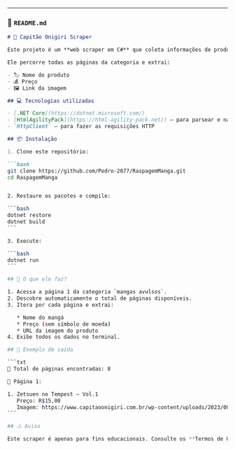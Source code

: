 
---

### 📄 `README.md`

````markdown
# 🥷 Capitão Onigiri Scraper

Este projeto é um **web scraper em C#** que coleta informações de produtos da seção de mangás avulsos do site [Capitão Onigiri](https://www.capitaoonigiri.com.br).

Ele percorre todas as páginas da categoria e extrai:

- 🏷️ Nome do produto  
- 💰 Preço  
- 🖼️ Link da imagem  

## 💻 Tecnologias utilizadas

- [.NET Core](https://dotnet.microsoft.com/)
- [HtmlAgilityPack](https://html-agility-pack.net/) – para parsear e navegar pelo HTML
- `HttpClient` – para fazer as requisições HTTP

## 📦 Instalação

1. Clone este repositório:

```bash
git clone https://github.com/Pedro-2077/RaspagemManga.git
cd RaspagemManga


2. Restaure os pacotes e compile:

```bash
dotnet restore
dotnet build
```

3. Execute:

```bash
dotnet run
```

## 🔎 O que ele faz?

1. Acessa a página 1 da categoria `mangas avulsos`.
2. Descobre automaticamente o total de páginas disponíveis.
3. Itera por cada página e extrai:

   * Nome do mangá
   * Preço (sem símbolo de moeda)
   * URL da imagem do produto
4. Exibe todos os dados no terminal.

## 📂 Exemplo de saída

```txt
🔎 Total de páginas encontradas: 8

📄 Página 1:

1. Zetsuen no Tempest – Vol.1  
   Preço: R$15,00  
   Imagem: https://www.capitaoonigiri.com.br/wp-content/uploads/2023/08/tempest.jpg
```

## ⚠️ Aviso

Este scraper é apenas para fins educacionais. Consulte os **Termos de Uso** do site antes de realizar coletas em larga escala.




